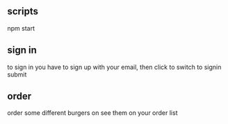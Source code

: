 ## scripts

npm start

## sign in

to sign in you have to sign up with your email, then click to switch to signin submit

## order

order some different burgers on see them on your order list
